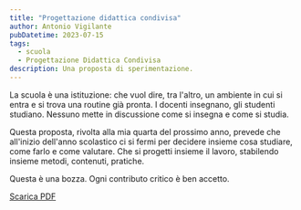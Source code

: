 ```yaml
---
title: "Progettazione didattica condivisa"
author: Antonio Vigilante
pubDatetime: 2023-07-15
tags: 
  - scuola
  - Progettazione Didattica Condivisa
description: Una proposta di sperimentazione.
---
```


La scuola è una istituzione: che vuol dire, tra l'altro, un ambiente in cui si entra e si trova una routine già pronta. I docenti insegnano, gli studenti studiano. Nessuno mette in discussione come si insegna e come si studia.

Questa proposta, rivolta alla mia quarta del prossimo anno, prevede che all'inizio dell'anno scolastico ci si fermi per decidere insieme cosa studiare, come farlo e come valutare. Che si progetti insieme il lavoro, stabilendo insieme metodi, contenuti, pratiche.

Questa è una bozza. Ogni contributo critico è ben accetto.

[Scarica PDF](/PDF/Vigilante_Progettazione_condivisa.pdf)
